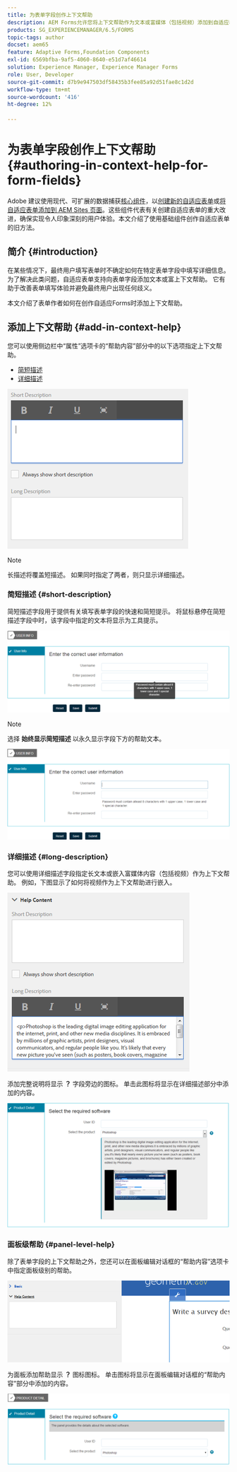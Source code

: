 ```yaml
---
title: 为表单字段创作上下文帮助
description: AEM Forms允许您将上下文帮助作为文本或富媒体（包括视频）添加到自适应表单字段和面板。
products: SG_EXPERIENCEMANAGER/6.5/FORMS
topic-tags: author
docset: aem65
feature: Adaptive Forms,Foundation Components
exl-id: 6569bfba-9af5-4060-8640-e51d7af46614
solution: Experience Manager, Experience Manager Forms
role: User, Developer
source-git-commit: d7b9e947503df58435b3fee85a92d51fae8c1d2d
workflow-type: tm+mt
source-wordcount: '416'
ht-degree: 12%

---
```


# 为表单字段创作上下文帮助{#authoring-in-context-help-for-form-fields}

<span class="preview">Adobe 建议使用现代、可扩展的数据捕获[核心组件](https://experienceleague.adobe.com/docs/experience-manager-core-components/using/adaptive-forms/introduction.html)，以[创建新的自适应表单](/help/forms/using/create-an-adaptive-form-core-components.md)或[将自适应表单添加到 AEM Sites 页面](/help/forms/using/create-or-add-an-adaptive-form-to-aem-sites-page.md)。这些组件代表有关创建自适应表单的重大改进，确保实现令人印象深刻的用户体验。本文介绍了使用基础组件创作自适应表单的旧方法。</span>

## 简介 {#introduction}

在某些情况下，最终用户填写表单时不确定如何在特定表单字段中填写详细信息。 为了解决此类问题，自适应表单支持向表单字段添加文本或富上下文帮助。 它有助于改善表单填写体验并避免最终用户出现任何歧义。

本文介绍了表单作者如何在创作自适应Forms时添加上下文帮助。

## 添加上下文帮助 {#add-in-context-help}

您可以使用侧边栏中“属性”选项卡的“帮助内容”部分中的以下选项指定上下文帮助。

* [简短描述](../../forms/using/authoring-in-field-help.md#p-short-description-p)
* [详细描述](../../forms/using/authoring-in-field-help.md#p-long-description-p)

![表单字段的上下文帮助](assets/descriptions.png)

>[!NOTE]
>
>长描述将覆盖短描述。 如果同时指定了两者，则只显示详细描述。

### 简短描述 {#short-description}

简短描述字段用于提供有关填写表单字段的快速和简短提示。 将鼠标悬停在简短描述字段中时，该字段中指定的文本将显示为工具提示。

![用于为表单字段添加上下文帮助的简短描述](assets/tooltip.png)

>[!NOTE]
>
>选择 **始终显示简短描述** 以永久显示字段下方的帮助文本。

![字段下的永久简短上下文帮助](assets/short1.png)

### 详细描述 {#long-description}

您可以使用详细描述字段指定长文本或嵌入富媒体内容（包括视频）作为上下文帮助。 例如，下图显示了如何将视频作为上下文帮助进行嵌入。

![添加富媒体作为表单字段的上下文帮助](assets/long-descriptions.png)

添加完整说明将显示 **？** 字段旁边的图标。 单击此图标将显示在详细描述部分中添加的内容。

![富媒体上下文帮助示例](assets/photoshop.png)

### 面板级帮助 {#panel-level-help}

除了表单字段的上下文帮助之外，您还可以在面板编辑对话框的“帮助内容”选项卡中指定面板级别的帮助。

![为表单面板添加上下文帮助](assets/panel-level-help.png)

为面板添加帮助显示 **？** 图标图标。 单击图标将显示在面板编辑对话框的“帮助内容”部分中添加的内容。

![表单面板级别的上下文帮助示例](assets/photoshop-1.png)
